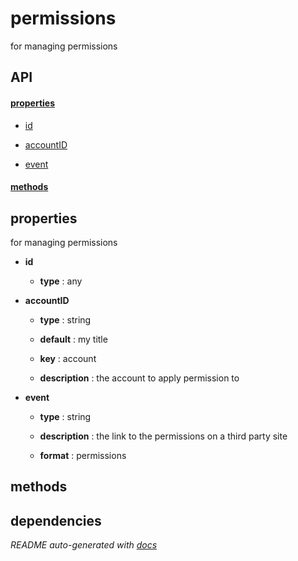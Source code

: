 # permissions

for managing permissions

## API

#### [properties](#permissions-properties)

  - [id](#permissions-properties-id)

  - [accountID](#permissions-properties-accountID)

  - [event](#permissions-properties-event)


#### [methods](#permissions-methods)


<a name="permissions-properties"></a>

## properties 
for managing permissions

- **id** 

  - **type** : any

- **accountID** 

  - **type** : string

  - **default** : my title

  - **key** : account

  - **description** : the account to apply permission to

- **event** 

  - **type** : string

  - **description** : the link to the permissions on a third party site

  - **format** : permissions


<a name="permissions-methods"></a>

## methods


## dependencies 

*README auto-generated with [docs](https://github.com/bigcompany/resources/tree/master/docs)*